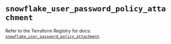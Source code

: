 # `snowflake_user_password_policy_attachment`

Refer to the Terraform Registry for docs: [`snowflake_user_password_policy_attachment`](https://registry.terraform.io/providers/snowflake-labs/snowflake/0.95.0/docs/resources/user_password_policy_attachment).
